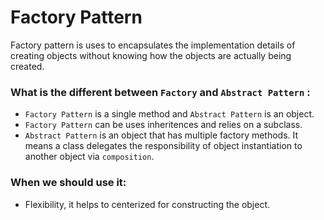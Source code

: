 # Factory Pattern
Factory pattern is uses to encapsulates the implementation details of creating objects without knowing how the objects are actually being created.

### What is the different between `Factory` and `Abstract Pattern` :
- `Factory Pattern` is a single method and `Abstract Pattern` is an object.
- `Factory Pattern` can be uses inheritences and relies on a subclass.
- `Abstract Pattern` is an object that has multiple factory methods. It means a class delegates the responsibility of object instantiation to another object via `composition`.

### When we should use it:
- Flexibility, it helps to centerized for constructing the object.
